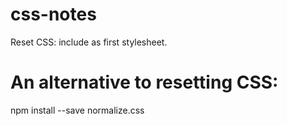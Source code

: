 # css-notes
Reset CSS: include as first stylesheet.  

# An alternative to resetting CSS:
npm install --save normalize.css